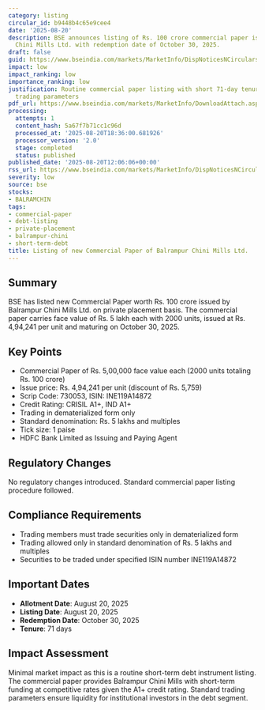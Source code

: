 ```yaml
---
category: listing
circular_id: b9448b4c65e9cee4
date: '2025-08-20'
description: BSE announces listing of Rs. 100 crore commercial paper issued by Balrampur
  Chini Mills Ltd. with redemption date of October 30, 2025.
draft: false
guid: https://www.bseindia.com/markets/MarketInfo/DispNoticesNCirculars.aspx?Noticeid={EA950712-8F5D-4B76-B6BF-4ED5A2EA70E4}&noticeno=20250820-38&dt=08/20/2025&icount=38&totcount=61&flag=0
impact: low
impact_ranking: low
importance_ranking: low
justification: Routine commercial paper listing with short 71-day tenure and standard
  trading parameters
pdf_url: https://www.bseindia.com/markets/MarketInfo/DownloadAttach.aspx?id=20250820-38&attachedId=
processing:
  attempts: 1
  content_hash: 5a67f7b71cc1c96d
  processed_at: '2025-08-20T18:36:00.681926'
  processor_version: '2.0'
  stage: completed
  status: published
published_date: '2025-08-20T12:06:06+00:00'
rss_url: https://www.bseindia.com/markets/MarketInfo/DispNoticesNCirculars.aspx?Noticeid={EA950712-8F5D-4B76-B6BF-4ED5A2EA70E4}&noticeno=20250820-38&dt=08/20/2025&icount=38&totcount=61&flag=0
severity: low
source: bse
stocks:
- BALRAMCHIN
tags:
- commercial-paper
- debt-listing
- private-placement
- balrampur-chini
- short-term-debt
title: Listing of new Commercial Paper of Balrampur Chini Mills Ltd.
---
```


## Summary

BSE has listed new Commercial Paper worth Rs. 100 crore issued by Balrampur Chini Mills Ltd. on private placement basis. The commercial paper carries face value of Rs. 5 lakh each with 2000 units, issued at Rs. 4,94,241 per unit and maturing on October 30, 2025.

## Key Points

- Commercial Paper of Rs. 5,00,000 face value each (2000 units totaling Rs. 100 crore)
- Issue price: Rs. 4,94,241 per unit (discount of Rs. 5,759)
- Scrip Code: 730053, ISIN: INE119A14872
- Credit Rating: CRISIL A1+, IND A1+
- Trading in dematerialized form only
- Standard denomination: Rs. 5 lakhs and multiples
- Tick size: 1 paise
- HDFC Bank Limited as Issuing and Paying Agent

## Regulatory Changes

No regulatory changes introduced. Standard commercial paper listing procedure followed.

## Compliance Requirements

- Trading members must trade securities only in dematerialized form
- Trading allowed only in standard denomination of Rs. 5 lakhs and multiples
- Securities to be traded under specified ISIN number INE119A14872

## Important Dates

- **Allotment Date**: August 20, 2025
- **Listing Date**: August 20, 2025
- **Redemption Date**: October 30, 2025
- **Tenure**: 71 days

## Impact Assessment

Minimal market impact as this is a routine short-term debt instrument listing. The commercial paper provides Balrampur Chini Mills with short-term funding at competitive rates given the A1+ credit rating. Standard trading parameters ensure liquidity for institutional investors in the debt segment.